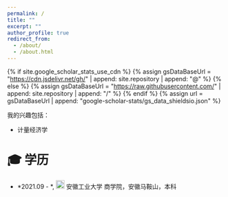 ```yaml
---
permalink: /
title: ""
excerpt: ""
author_profile: true
redirect_from: 
  - /about/
  - /about.html
---
```


{% if site.google_scholar_stats_use_cdn %}
{% assign gsDataBaseUrl = "https://cdn.jsdelivr.net/gh/" | append: site.repository | append: "@" %}
{% else %}
{% assign gsDataBaseUrl = "https://raw.githubusercontent.com/" | append: site.repository | append: "/" %}
{% endif %}
{% assign url = gsDataBaseUrl | append: "google-scholar-stats/gs_data_shieldsio.json" %}

<span class='anchor' id='about-me'></span>



我的兴趣包括：
- 计量经济学
  


<span class='anchor' id='-xl'></span>

# 🎓 学历

- *2021.09 - *, <a href="[https://www.scu.edu.cn/"><img class="svg" src="/images/SCU_logo.svg](https://www.ahut.edu.cn/images2022/logo_blue.jpg)" width="20pt"></a> 安徽工业大学 商学院，安徽马鞍山，本科
 
<span class='anchor' id='-lwzl'></span>













<span class='anchor' id='-ryjx'></span>


